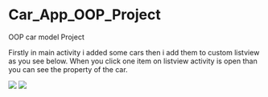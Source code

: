 # Car_App_OOP_Project
OOP car model Project<br>

Firstly in main activity i added some cars then i add them to custom listview as you see below. When you click one item on listview activity is open than you can see the property of the car.

<img src="https://i.hizliresim.com/g9E5MC.png"> <img src="https://i.hizliresim.com/DHOYBg.png">


